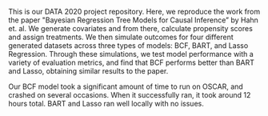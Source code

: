 This is our DATA 2020 project repository. Here, we reproduce the work from the paper "Bayesian Regression Tree Models for Causal Inference” by Hahn et. al. We generate covariates and from there,  calculate propensity scores and assign treatments. We then simulate outcomes for four different generated datasets across three types of models: BCF, BART, and Lasso Regression. Through these simulations, we test model performance with a variety of evaluation metrics, and find that BCF performs better than BART and Lasso, obtaining similar results to the paper.  

Our BCF model took a significant amount of time to run on OSCAR, and crashed on several occasions. When it successfully ran, it took around 12 hours total. BART and Lasso ran well locally with no issues. 

